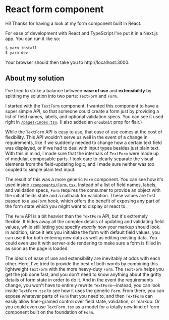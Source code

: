 # React form component

Hi! Thanks for having a look at my form component built in React.

For ease of development with React and TypeScript I've put it in a Next.js app. You can run it like so:

```bash
$ yarn install
$ yarn dev
```

Your browser should then take you to http://localhost:3000.

## About my solution

I've tried to strike a balance between **ease of use** and **extensibility** by splitting my solution into two parts: `TextForm` and `Form`.

I started with the `TextForm` component. I wanted this component to have a super simple API, so that
someone could create a form just by providing a list of field names, labels, and optional validation specs.
You can see it used right in [`/pages/index.tsx`](/pages/index.tsx). (I also added an `onSubmit` prop for flair.)

While the `TextForm` API is easy to use, that ease of use comes at the cost of flexibility.
This API wouldn't serve us well in the event of a change in requirements, like if we suddenly needed to change how a certain text
field was displayed, or if we had to deal with input types besides just plain text.
With this in mind, I made sure that the internals of `TextForm` were made up of modular, composable
parts. I took care to clearly separate the visual elements from the field-updating logic, and
I made sure neither was too coupled to simple plain text input.

The result of this was a more generic `Form` component. You can see how it's used inside
[`/components/Form.tsx`](/components/Form.tsx). Instead of a list of field names, labels, and validation specs,
`Form` requires the consumer to provide an object with the initial fields state and a callback for validation.
These values are first passed to a `useForm` hook, which offers the benefit of exposing any part of the form state
which you might want to display or react to.

The `Form` API is a bit heavier than the `TextForm` API, but it's extremely flexible.
It hides away all the complex details of updating and validating field values, while still
letting you specify *exactly* how your markup should look. In addition, since it lets you initialize
the form with default field values, you can use it for both entering new data as well as editing
existing data. You could even use it with server-side rendering to make sure a form is filled in
as soon as the page is loaded.

The ideals of ease of use and extensibility are inevitably at odds with each other.
Here, I've tried to provide the best of both words by combining
this lightweight `TextForm` with the more heavy-duty `Form`. The `TextForm` helps you
get the job done fast, and you don't need to know anything about the gritty
details of form state in order to do it. And in the event the requirements change,
you won't have to entirely rewrite `TextForm`--instead, you can look inside
`TextForm.tsx` to see how it uses the generic `Form`. From there, you can
expose whatever parts of `Form` that you need to, and then `TextForm` 
can easily allow finer-grained control over field state, validation, or markup.
Or you could even use `TextForm.tsx` as a model for a
totally new kind of form component built on the foundation of `Form`.
